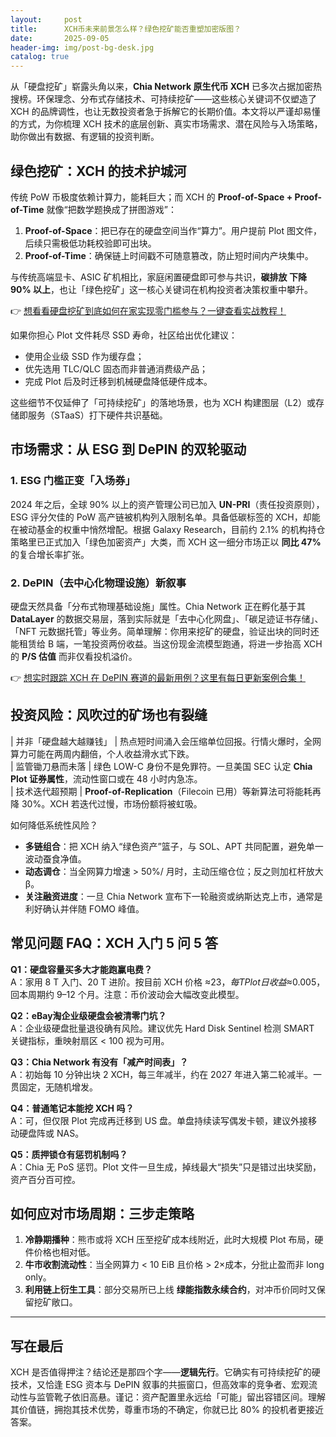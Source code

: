 ```yaml
---
layout:     post
title:      XCH币未来前景怎么样？绿色挖矿能否重塑加密版图？
date:       2025-09-05
header-img: img/post-bg-desk.jpg
catalog: true
---
```


从「硬盘挖矿」崭露头角以来，**Chia Network 原生代币 XCH** 已多次占据加密热搜榜。环保理念、分布式存储技术、可持续挖矿——这些核心关键词不仅塑造了 XCH 的品牌调性，也让无数投资者急于拆解它的长期价值。本文将以严谨却易懂的方式，为你梳理 XCH 技术的底层创新、真实市场需求、潜在风险与入场策略，助你做出有数据、有逻辑的投资判断。

## 绿色挖矿：XCH 的技术护城河

传统 PoW 币极度依赖计算力，能耗巨大；而 XCH 的 **Proof-of-Space + Proof-of-Time** 就像“把数学题换成了拼图游戏”：
1. **Proof-of-Space**：把已存在的硬盘空间当作“算力”。用户提前 Plot 图文件，后续只需极低功耗校验即可出块。  
2. **Proof-of-Time**：确保链上时间戳不可随意篡改，防止短时间内产块集中。  

与传统高端显卡、ASIC 矿机相比，家庭闲置硬盘即可参与共识，**碳排放 下降 90% 以上**，也让「绿色挖矿」这一核心关键词在机构投资者决策权重中攀升。

👉 [想看看硬盘挖矿到底如何在家实现零门槛参与？一键查看实战教程！](https://okxdog.com/)

如果你担心 Plot 文件耗尽 SSD 寿命，社区给出优化建议：  
- 使用企业级 SSD 作为缓存盘；  
- 优先选用 TLC/QLC 固态而非普通消费级产品；  
- 完成 Plot 后及时迁移到机械硬盘降低硬件成本。  

这些细节不仅延伸了「可持续挖矿」的落地场景，也为 XCH 构建图层（L2）或存储即服务（STaaS）打下硬件共识基础。

## 市场需求：从 ESG 到 DePIN 的双轮驱动

### 1. ESG 门槛正变「入场券」
2024 年之后，全球 90% 以上的资产管理公司已加入 **UN-PRI**（责任投资原则），ESG 评分欠佳的 PoW 高产链被机构列入限制名单。具备低碳标签的 XCH，却能在被动基金的权重中悄然增配。根据 Galaxy Research，目前约 2.1% 的机构持仓策略里已正式加入「绿色加密资产」大类，而 XCH 这一细分市场正以 **同比 47%** 的复合增长率扩张。

### 2. DePIN（去中心化物理设施）新叙事
硬盘天然具备「分布式物理基础设施」属性。Chia Network 正在孵化基于其 **DataLayer** 的数据交易层，落到实际就是「去中心化网盘」、「碳足迹证书存储」、「NFT 元数据托管」等业务。简单理解：你用来挖矿的硬盘，验证出块的同时还能租赁给 B 端，一笔投资两份收益。当这份现金流模型跑通，将进一步抬高 XCH 的 **P/S 估值** 而非仅看投机溢价。

👉 [想实时跟踪 XCH 在 DePIN 赛道的最新用例？这里有每日更新案例合集！](https://okxdog.com/)

## 投资风险：风吹过的矿场也有裂缝

| 并非「硬盘越大越赚钱」 | 热点短时间涌入会压缩单位回报。行情火爆时，全网算力可能在两周内翻倍，个人收益滑水式下跌。  
| 监管锄刀悬而未落 | 绿色 LOW-C 身份不是免罪符。一旦美国 SEC 认定 **Chia Plot 证券属性**，流动性窗口或在 48 小时内急冻。  
| 技术迭代超预期 | **Proof-of-Replication**（Filecoin 已用）等新算法可将能耗再降 30%。XCH 若迭代过慢，市场份额将被虹吸。  

如何降低系统性风险？  
- **多链组合**：把 XCH 纳入“绿色资产”篮子，与 SOL、APT 共同配置，避免单一波动蚕食净值。  
- **动态调仓**：当全网算力增速 > 50%/ 月时，主动压缩仓位；反之则加杠杆放大β。  
- **关注融资进度**：一旦 Chia Network 宣布下一轮融资或纳斯达克上市，通常是利好确认并伴随 FOMO 峰值。

## 常见问题 FAQ：XCH 入门 5 问 5 答

**Q1：硬盘容量买多大才能跑赢电费？**  
A：家用 8 T 入门、20 T 进阶。按目前 XCH 价格 ≈$23，每 T Plot 日收益 ≈$0.005，回本周期约 9–12 个月。注意：币价波动会大幅改变此模型。

**Q2：eBay淘企业级硬盘会被清零门坑？**  
A：企业级硬盘批量退役确有风险。建议优先 Hard Disk Sentinel 检测 SMART 关键指标，重映射扇区 < 100 视为可用。

**Q3：Chia Network 有没有「减产时间表」？**  
A：初始每 10 分钟出块 2 XCH，每三年减半，约在 2027 年进入第二轮减半。一贯固定，无随机增发。

**Q4：普通笔记本能挖 XCH 吗？**  
A：可，但仅限 Plot 完成再迁移到 US 盘。单盘持续读写偶发卡顿，建议外接移动硬盘阵或 NAS。

**Q5：质押锁仓有惩罚机制吗？**  
A：Chia 无 PoS 惩罚。Plot 文件一旦生成，掉线最大“损失”只是错过出块奖励，资产百分百可控。

## 如何应对市场周期：三步走策略

1. **冷静期播种**：熊市或将 XCH 压至挖矿成本线附近，此时大规模 Plot 布局，硬件价格也相对低。  
2. **牛市收割流动性**：当全网算力 < 10 EiB 且价格 > 2×成本，分批止盈而非 long only。  
3. **利用链上衍生工具**：部分交易所已上线 **绿能指数永续合约**，对冲币价同时又保留挖矿敞口。

---

## 写在最后

XCH 是否值得押注？结论还是那四个字——**逻辑先行**。它确实有可持续挖矿的硬技术，又恰逢 ESG 资本与 DePIN 叙事的共振窗口，但高效率的竞争者、宏观流动性与监管靴子依旧高悬。谨记：资产配置里永远给「可能」留出容错区间。理解其价值链，拥抱其技术优势，尊重市场的不确定，你就已比 80% 的投机者更接近答案。
